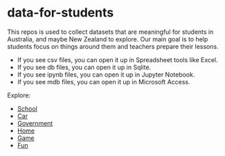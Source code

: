 # data-for-students

This repos is used to collect datasets that are meaningful for students in Australia, and maybe New Zealand to explore. Our main goal is to help students focus on things around them and teachers prepare their lessons.

- If you see csv files, you can open it up in Spreadsheet tools like Excel.
- If you see db files, you can open it up in Sqlite.
- If you see ipynb files, you can open it up in Jupyter Notebook.
- If you see mdb files, you can open it up in Microsoft Access.

Explore:

- [School](School/README.md)
- [Car](Car/README.md)
- [Government](Government/README.md)
- [Home](Home/README.md)
- [Game](Game/README.md)
- [Fun](Fun/README.md)


